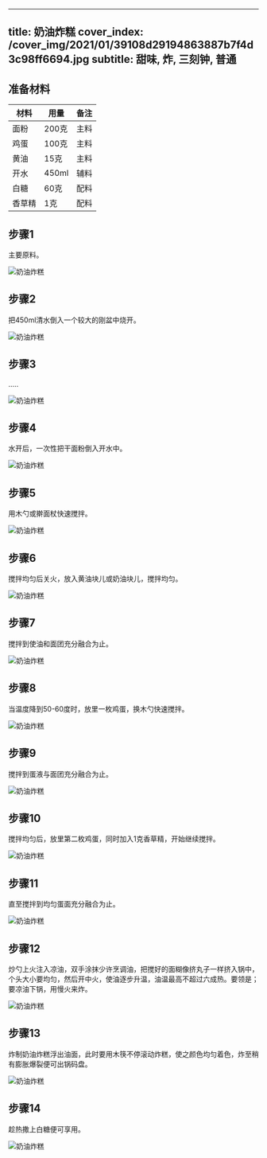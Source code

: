 
---
title: 奶油炸糕
cover_index: /cover_img/2021/01/39108d29194863887b7f4d3c98ff6694.jpg
subtitle: 甜味, 炸, 三刻钟, 普通
---

## 准备材料

| 材料     | 用量 | 备注|
| ------- | ----- | --- |
| 面粉 | 200克| 主料 |
| 鸡蛋 | 100克| 主料 |
| 黄油 | 15克| 主料 |
| 开水 | 450ml| 辅料 |
| 白糖 | 60克| 配料 |
| 香草精 | 1克| 配料 |

## 步骤1

主要原料。

![奶油炸糕](https://i8.meishichina.com/attachment/recipe/201010/201010151141478.jpg?x-oss-process=style/p320) 

## 步骤2

把450ml清水倒入一个较大的刚盆中烧开。

![奶油炸糕](https://i8.meishichina.com/attachment/recipe/201010/201010151142285.jpg?x-oss-process=style/p320) 

## 步骤3

.....

![奶油炸糕](https://i8.meishichina.com/attachment/recipe/201010/201010151142398.jpg?x-oss-process=style/p320) 

## 步骤4

水开后，一次性把干面粉倒入开水中。

![奶油炸糕](https://i8.meishichina.com/attachment/recipe/201010/201010151143077.jpg?x-oss-process=style/p320) 

## 步骤5

用木勺或擀面杖快速搅拌。

![奶油炸糕](https://i8.meishichina.com/attachment/recipe/201010/201010151143158.jpg?x-oss-process=style/p320) 

## 步骤6

搅拌均匀后关火，放入黄油块儿或奶油块儿，搅拌均匀。

![奶油炸糕](https://i8.meishichina.com/attachment/recipe/201010/201010151148014.jpg?x-oss-process=style/p320) 

## 步骤7

搅拌到使油和面团充分融合为止。

![奶油炸糕](https://i8.meishichina.com/attachment/recipe/201010/201010151148093.jpg?x-oss-process=style/p320) 

## 步骤8

当温度降到50-60度时，放里一枚鸡蛋，换木勺快速搅拌。

![奶油炸糕](https://i8.meishichina.com/attachment/recipe/201010/201010151148419.jpg?x-oss-process=style/p320) 

## 步骤9

搅拌到蛋液与面团充分融合为止。

![奶油炸糕](https://i8.meishichina.com/attachment/recipe/201010/201010151148521.jpg?x-oss-process=style/p320) 

## 步骤10

搅拌均匀后，放里第二枚鸡蛋，同时加入1克香草精，开始继续搅拌。

![奶油炸糕](https://i8.meishichina.com/attachment/recipe/201010/201010151149214.jpg?x-oss-process=style/p320) 

## 步骤11

直至搅拌到均匀蛋面充分融合为止。

![奶油炸糕](https://i8.meishichina.com/attachment/recipe/201010/201010151149299.jpg?x-oss-process=style/p320) 

## 步骤12

炒勺上火注入凉油，双手涂抹少许烹调油，把搅好的面糊像挤丸子一样挤入锅中，个头大小要均匀，然后开中火，使油逐步升温，油温最高不超过六成热。要领是；要凉油下锅，用慢火来炸。

![奶油炸糕](https://i8.meishichina.com/attachment/recipe/201010/201010151150128.jpg?x-oss-process=style/p320) 

## 步骤13

炸制奶油炸糕浮出油面，此时要用木筷不停滚动炸糕，使之颜色均匀着色，炸至稍有膨胀爆裂便可出锅码盘。

![奶油炸糕](https://i8.meishichina.com/attachment/recipe/201010/201010151150302.jpg?x-oss-process=style/p320) 

## 步骤14

趁热撒上白糖便可享用。

![奶油炸糕](https://i8.meishichina.com/attachment/recipe/201010/201010151153516.jpg?x-oss-process=style/p320) 

